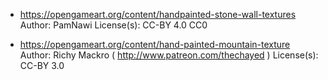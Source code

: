 * https://opengameart.org/content/handpainted-stone-wall-textures
    Author: PamNawi
    License(s): CC-BY 4.0 CC0

* https://opengameart.org/content/hand-painted-mountain-texture
    Author: Richy Mackro ( http://www.patreon.com/thechayed )
    License(s): CC-BY 3.0
